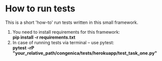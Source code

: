 # How to run tests #

This is a short 'how-to' run tests written in this small framework.
1. You need to install requirements for this framework: <br />
**pip install -r requirements.txt**
2. In case of running tests via terminal – use pytest: <br />
**pytest -rP "your_relative_path/congenica/tests/herokuapp/test_task_one.py"**
